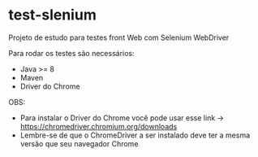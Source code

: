 # test-slenium
Projeto de estudo para testes front Web com Selenium WebDriver

Para rodar os testes são necessários:
* Java >= 8
* Maven
* Driver do Chrome

OBS:
* Para instalar o Driver do Chrome você pode usar esse link -> https://chromedriver.chromium.org/downloads
* Lembre-se de que o ChromeDriver a ser instalado deve ter a mesma versão que seu navegador Chrome 

